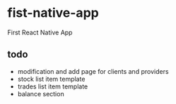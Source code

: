 # fist-native-app
First React Native App
## todo
 - modification and add page for clients and providers
 - stock list item template
 - trades list item template
 - balance section